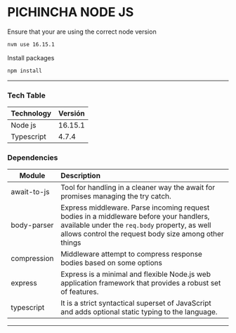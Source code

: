 # PICHINCHA NODE JS

Ensure that your are using the correct node version

```bash
nvm use 16.15.1
```

Install packages

```bash
npm install
```
____
### Tech Table

| Technology | Versión |
| ---------- | ------- |
| Node js    | 16.15.1 |
| Typescript | 4.7.4   |

### Dependencies

| Module             | Description                                                  |
| ------------------ | :----------------------------------------------------------- |
| await-to-js        | Tool for handling in a cleaner way the await for promises managing the try catch. |
| body-parser        | Express middleware. Parse incoming request bodies in a middleware before your handlers, available under the `req.body` property, as well allows control the request body size among other things |
| compression        | Middleware attempt to compress response bodies based on some options |
| express            | Express is a minimal and flexible Node.js web application framework that provides a robust set of features. |
| typescript         | It is a strict syntactical superset of JavaScript and adds optional static typing to the language. |
___
